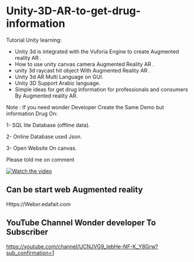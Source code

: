 # Unity-3D-AR-to-get-drug-information
Tutorial  Unity learning: 
* Unity 3d is integrated with the Vuforia Engine to create Augmented reality AR .
* How to use unity  canvas camera Augmented Reality AR . 
* unity 3d raycast hit object With Augmented Reality AR . 
* Unity 3d AR Multi Language on GUI. 
* Unity 3D Support Arabic language. 
* Simple ideas for get drug information for professionals and consumers By Augmented reality AR.  

Note : 
If you need  wonder Developer Create the Same Demo but information Drug On:  

1- SQL lite Database (offline data).

2- Online Database used Json. 

3- Open Website On canvas.  


Please told me on comment  


[![Watch the video](https://img.youtube.com/vi/d107wJFcDyI/0.jpg)](https://youtu.be/d107wJFcDyI)


## Can be start web Augmented reality

Https://Webxr.edafait.com

## YouTube Channel Wonder developer To Subscriber 
https://youtube.com/channel/UCNJVG9_IebHe-NF-K_Y8Grw?sub_confirmation=1
